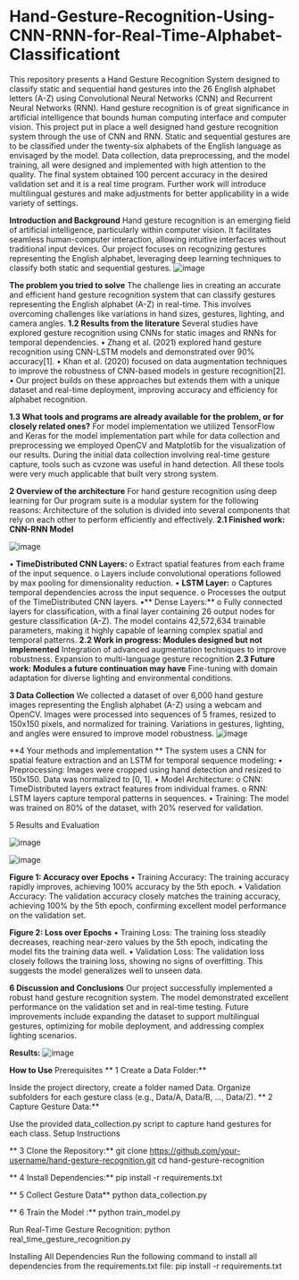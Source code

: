 # Hand-Gesture-Recognition-Using-CNN-RNN-for-Real-Time-Alphabet-Classificationt
This repository presents a Hand Gesture Recognition System designed to classify static and sequential hand gestures into the 26 English alphabet letters (A-Z) using Convolutional Neural Networks (CNN) and Recurrent Neural Networks (RNN).
Hand gesture recognition is of great significance in artificial intelligence that bounds human computing interface and computer vision. This project put in place a well designed hand gesture recognition system through the use of CNN and RNN. Static and sequential gestures are to be classified under the twenty-six alphabets of the English language as envisaged by the model. Data collection, data preprocessing, and the model training, all were designed and implemented with high attention to the quality. The final system obtained 100 percent accuracy in the desired validation set and it is a real time program. Further work will introduce multilingual gestures and make adjustments for better applicability in a wide variety of settings.

**Introduction and Background**
Hand gesture recognition is an emerging field of artificial intelligence, particularly within computer vision. It facilitates seamless human-computer interaction, allowing intuitive interfaces without traditional input devices. Our project focuses on recognizing gestures representing the English alphabet, leveraging deep learning techniques to classify both static and sequential gestures.
![image](https://github.com/user-attachments/assets/7a66808a-1b0c-4b09-bad4-8ba0bed7db5f)

**The problem you tried to solve**
The challenge lies in creating an accurate and efficient hand gesture recognition system that can classify gestures representing the English alphabet (A-Z) in real-time. This involves overcoming challenges like variations in hand sizes, gestures, lighting, and camera angles.
**1.2 Results from the literature**
Several studies have explored gesture recognition using CNNs for static images and RNNs for temporal dependencies.
•	Zhang et al. (2021) explored hand gesture recognition using CNN-LSTM models and demonstrated over 90% accuracy[1].
•	Khan et al. (2020) focused on data augmentation techniques to improve the robustness of CNN-based models in gesture recognition[2].
•	Our project builds on these approaches but extends them with a unique dataset and real-time deployment, improving accuracy and efficiency for alphabet recognition.

**1.3 What tools and programs are already available for the problem, or for closely related ones?**
For model implementation we utilized TensorFlow and Keras for the model implementation part while for data collection and preprocessing we employed OpenCV and Matplotlib for the visualization of our results. During the initial data collection involving real-time gesture capture, tools such as cvzone was useful in hand detection. All these tools were very much applicable that built very strong system.

**2 Overview of the architecture**
For hand gesture recognition using deep learning for Our program suite is a modular system for the following reasons: Architecture of the solution is divided into several components that rely on each other to perform efficiently and effectively.
**2.1 Finished work: CNN-RNN Model**


![image](https://github.com/user-attachments/assets/2a1982d7-d567-4da1-8a4f-066ed51e764b)

•	**TimeDistributed CNN Layers:**
o	Extract spatial features from each frame of the input sequence.
o	Layers include convolutional operations followed by max pooling for dimensionality reduction.
•	**LSTM Layer:**
o	Captures temporal dependencies across the input sequence.
o	Processes the output of the TimeDistributed CNN layers.
•**	Dense Layers:**
o	Fully connected layers for classification, with a final layer containing 26 output nodes for gesture classification (A-Z).
The model contains 42,572,634 trainable parameters, making it highly capable of learning complex spatial and temporal patterns.
**2.2 Work in progress: Modules designed but not implemented**
Integration of advanced augmentation techniques to improve robustness.
Expansion to multi-language gesture recognition
**2.3 Future work: Modules a future continuation may have**
Fine-tuning with domain adaptation for diverse lighting and environmental conditions.

**3 Data Collection**
We collected a dataset of over 6,000 hand gesture images representing the English alphabet (A-Z) using a webcam and OpenCV. Images were processed into sequences of 5 frames, resized to 150x150 pixels, and normalized for training. Variations in gestures, lighting, and angles were ensured to improve model robustness.
 ![image](https://github.com/user-attachments/assets/87cbc1ff-747e-4993-bbd8-2f88e7968a0b)

**4 Your methods and implementation **
The system uses a CNN for spatial feature extraction and an LSTM for temporal sequence modeling:
•	Preprocessing: Images were cropped using hand detection and resized to 150x150. Data was normalized to [0, 1].
•	Model Architecture:
o	CNN: TimeDistributed layers extract features from individual frames.
o	RNN: LSTM layers capture temporal patterns in sequences.
•	Training: The model was trained on 80% of the dataset, with 20% reserved for validation.

5 Results and Evaluation

![image](https://github.com/user-attachments/assets/ec7a1ce2-338f-4b74-a81e-7bc09681c59a)


![image](https://github.com/user-attachments/assets/e822cdee-cfce-4a51-838f-f9867e58f58a)

**Figure 1: Accuracy over Epochs**
•	Training Accuracy: The training accuracy rapidly improves, achieving 100% accuracy by the 5th epoch.
•	Validation Accuracy: The validation accuracy closely matches the training accuracy, achieving 100% by the 5th epoch, confirming excellent model performance on the validation set.

**Figure 2: Loss over Epochs**
•	Training Loss: The training loss steadily decreases, reaching near-zero values by the 5th epoch, indicating the model fits the training data well.
•	Validation Loss: The validation loss closely follows the training loss, showing no signs of overfitting. This suggests the model generalizes well to unseen data.


**6 Discussion and Conclusions**
Our project successfully implemented a robust hand gesture recognition system. The model demonstrated excellent performance on the validation set and in real-time testing. Future improvements include expanding the dataset to support multilingual gestures, optimizing for mobile deployment, and addressing complex lighting scenarios.

**Results:**
![image](https://github.com/user-attachments/assets/af86ff1f-f1aa-43cc-9a99-481b42e1b670)


**How to Use**
Prerequisites
** 1 Create a Data Folder:**

Inside the project directory, create a folder named Data.
Organize subfolders for each gesture class (e.g., Data/A, Data/B, ..., Data/Z).
** 2 Capture Gesture Data:**

Use the provided data_collection.py script to capture hand gestures for each class.
Setup Instructions

** 3 Clone the Repository:**
git clone https://github.com/your-username/hand-gesture-recognition.git
cd hand-gesture-recognition

** 4 Install Dependencies:**
pip install -r requirements.txt

** 5 Collect Gesture Data**
python data_collection.py

** 6 Train the Model :**
python train_model.py

Run Real-Time Gesture Recognition:
python real_time_gesture_recognition.py

Installing All Dependencies
Run the following command to install all dependencies from the requirements.txt file:
pip install -r requirements.txt

